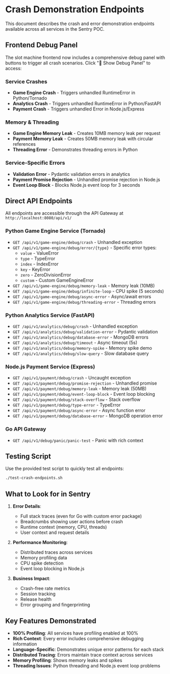 # Crash Demonstration Endpoints

This document describes the crash and error demonstration endpoints available across all services in the Sentry POC.

## Frontend Debug Panel

The slot machine frontend now includes a comprehensive debug panel with buttons to trigger all crash scenarios. Click "🐛 Show Debug Panel" to access:

### Service Crashes
- **Game Engine Crash** - Triggers unhandled RuntimeError in Python/Tornado
- **Analytics Crash** - Triggers unhandled RuntimeError in Python/FastAPI  
- **Payment Crash** - Triggers unhandled Error in Node.js/Express

### Memory & Threading
- **Game Engine Memory Leak** - Creates 10MB memory leak per request
- **Payment Memory Leak** - Creates 50MB memory leak with circular references
- **Threading Error** - Demonstrates threading errors in Python

### Service-Specific Errors
- **Validation Error** - Pydantic validation errors in analytics
- **Payment Promise Rejection** - Unhandled promise rejection in Node.js
- **Event Loop Block** - Blocks Node.js event loop for 3 seconds

## Direct API Endpoints

All endpoints are accessible through the API Gateway at `http://localhost:8080/api/v1/`

### Python Game Engine Service (Tornado)
- `GET /api/v1/game-engine/debug/crash` - Unhandled exception
- `GET /api/v1/game-engine/debug/error/{type}` - Specific error types:
  - `value` - ValueError
  - `type` - TypeError  
  - `index` - IndexError
  - `key` - KeyError
  - `zero` - ZeroDivisionError
  - `custom` - Custom GameEngineError
- `GET /api/v1/game-engine/debug/memory-leak` - Memory leak (10MB)
- `GET /api/v1/game-engine/debug/infinite-loop` - CPU spike (5 seconds)
- `GET /api/v1/game-engine/debug/async-error` - Async/await errors
- `GET /api/v1/game-engine/debug/threading-error` - Threading errors

### Python Analytics Service (FastAPI)
- `GET /api/v1/analytics/debug/crash` - Unhandled exception
- `GET /api/v1/analytics/debug/validation-error` - Pydantic validation
- `GET /api/v1/analytics/debug/database-error` - MongoDB errors
- `GET /api/v1/analytics/debug/timeout` - Async timeout (5s)
- `GET /api/v1/analytics/debug/memory-spike` - Memory spike demo
- `GET /api/v1/analytics/debug/slow-query` - Slow database query

### Node.js Payment Service (Express)
- `GET /api/v1/payment/debug/crash` - Uncaught exception
- `GET /api/v1/payment/debug/promise-rejection` - Unhandled promise
- `GET /api/v1/payment/debug/memory-leak` - Memory leak (50MB)
- `GET /api/v1/payment/debug/event-loop-block` - Event loop blocking
- `GET /api/v1/payment/debug/stack-overflow` - Stack overflow
- `GET /api/v1/payment/debug/type-error` - TypeError
- `GET /api/v1/payment/debug/async-error` - Async function error
- `GET /api/v1/payment/debug/database-error` - MongoDB operation error

### Go API Gateway
- `GET /api/v1/debug/panic/panic-test` - Panic with rich context

## Testing Script

Use the provided test script to quickly test all endpoints:

```bash
./test-crash-endpoints.sh
```

## What to Look for in Sentry

1. **Error Details**:
   - Full stack traces (even for Go with custom error package)
   - Breadcrumbs showing user actions before crash
   - Runtime context (memory, CPU, threads)
   - User context and request details

2. **Performance Monitoring**:
   - Distributed traces across services
   - Memory profiling data
   - CPU spike detection
   - Event loop blocking in Node.js

3. **Business Impact**:
   - Crash-free rate metrics
   - Session tracking
   - Release health
   - Error grouping and fingerprinting

## Key Features Demonstrated

- **100% Profiling**: All services have profiling enabled at 100%
- **Rich Context**: Every error includes comprehensive debugging information
- **Language-Specific**: Demonstrates unique error patterns for each stack
- **Distributed Tracing**: Errors maintain trace context across services
- **Memory Profiling**: Shows memory leaks and spikes
- **Threading Issues**: Python threading and Node.js event loop problems